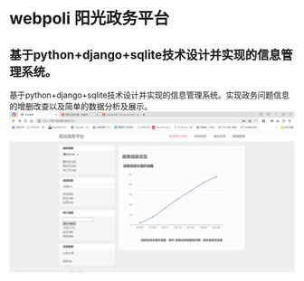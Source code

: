 # webpoli 阳光政务平台
## 基于python+django+sqlite技术设计并实现的信息管理系统。
基于python+django+sqlite技术设计并实现的信息管理系统。实现政务问题信息的增删改查以及简单的数据分析及展示。
![项目主页面展示](./主页.png)